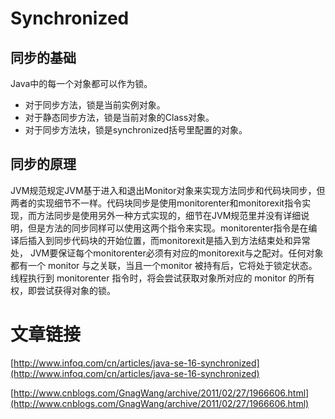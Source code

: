 # Synchronized

## 同步的基础
Java中的每一个对象都可以作为锁。

* 对于同步方法，锁是当前实例对象。
* 对于静态同步方法，锁是当前对象的Class对象。
* 对于同步方法块，锁是synchronized括号里配置的对象。

## 同步的原理
JVM规范规定JVM基于进入和退出Monitor对象来实现方法同步和代码块同步，但两者的实现细节不一样。代码块同步是使用monitorenter和monitorexit指令实现，而方法同步是使用另外一种方式实现的，细节在JVM规范里并没有详细说明，但是方法的同步同样可以使用这两个指令来实现。monitorenter指令是在编译后插入到同步代码块的开始位置，而monitorexit是插入到方法结束处和异常处， JVM要保证每个monitorenter必须有对应的monitorexit与之配对。任何对象都有一个 monitor 与之关联，当且一个monitor 被持有后，它将处于锁定状态。线程执行到 monitorenter 指令时，将会尝试获取对象所对应的 monitor 的所有权，即尝试获得对象的锁。



# 文章链接
[http://www.infoq.com/cn/articles/java-se-16-synchronized](http://www.infoq.com/cn/articles/java-se-16-synchronized)


[http://www.cnblogs.com/GnagWang/archive/2011/02/27/1966606.html](http://www.cnblogs.com/GnagWang/archive/2011/02/27/1966606.html)